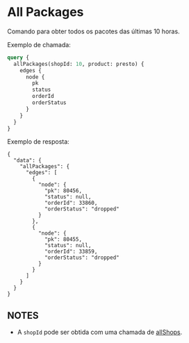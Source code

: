 # All Packages

Comando para obter todos os pacotes das últimas 10 horas.

Exemplo de chamada:

```graphql
query {
  allPackages(shopId: 10, product: presto) {
    edges {
      node {
        pk
        status
        orderId
        orderStatus
      }
    }
  }
}
```

Exemplo de resposta:

```
{
  "data": {
    "allPackages": {
      "edges": [
        {
          "node": {
            "pk": 80456,
            "status": null,
            "orderId": 33860,
            "orderStatus": "dropped"
          }
        },
        {
          "node": {
            "pk": 80455,
            "status": null,
            "orderId": 33859,
            "orderStatus": "dropped"
          }
        }
      ]
    }
  }
}
```

## NOTES

- A ```shopId``` pode ser obtida com uma chamada de [allShops](/presto/all-shops).

